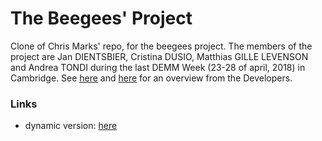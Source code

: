 # The Beegees' Project
Clone of Chris Marks' repo, for the beegees project. The members of the project are Jan DIENTSBIER, Cristina DUSIO, Matthias GILLE LEVENSON and Andrea TONDI during the last DEMM Week (23-28 of april, 2018) in Cambridge. See [here](https://specialcollections-blog.lib.cam.ac.uk/?p=16181) and [here](https://specialcollections-blog.lib.cam.ac.uk/?p=16181) for an overview from the Developers. 


### Links


- dynamic version: [here](http://matthiasgls.zapto.org:8088/the_beegees_project/homepage.xq) 
